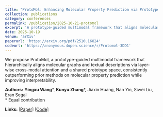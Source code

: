 ```yaml
---
title: "ProtoMol: Enhancing Molecular Property Prediction via Prototype-Guided Multimodal Learning"
collection: publications
category: conferences
permalink: /publication/2025-10-21-protomol
excerpt: 'A prototype-guided multimodal framework that aligns molecular graphs and textual descriptions via layer-wise cross-modal attention and a shared prototype space, improving property prediction and interpretability.'
date: 2025-10-19
venue: 'arXiv'
paperurl: 'https://arxiv.org/pdf/2510.16824'
codeurl: 'https://anonymous.4open.science/r/Protomol-3DD1'
---
```


We propose ProtoMol, a prototype-guided multimodal framework that hierarchically aligns molecular graphs and textual descriptions via layer-wise cross-modal attention and a shared prototype space, consistently outperforming prior methods on molecular property prediction while improving interpretability.

**Authors:** **Yingxu Wang**\*, **Kunyu Zhang**\*, Jiaxin Huang, Nan Yin, Siwei Liu, Eran Segal  
\* Equal contribution

**Links:** [[Paper]](https://arxiv.org/pdf/2510.16824) [[Code]](https://anonymous.4open.science/r/Protomol-3DD1)
